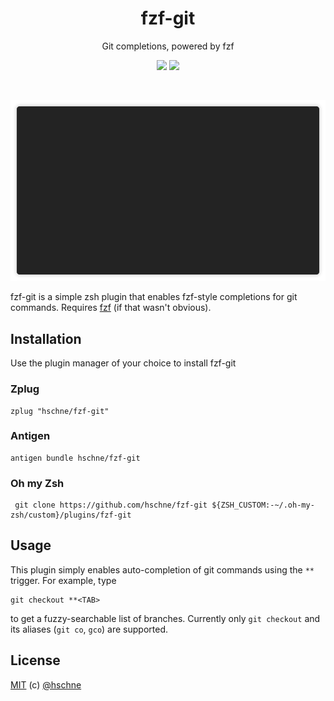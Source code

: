 <h1 align="center">fzf-git</h1> <p
align="center">Git completions, powered by fzf</p>

<p align="center">
<a href="https://forthebadge.com"><img src="https://forthebadge.com/images/badges/no-ragrets.svg"></a>
<a href="https://forthebadge.com"><img src="https://forthebadge.com/images/badges/built-with-grammas-recipe.svg"></a>
</p>

<br>

![Demo Gif](/demo.gif)

fzf-git is a simple zsh plugin that enables fzf-style completions for git commands. Requires [fzf](https://github.com/junegunn/fzf) (if that wasn't obvious). 

## Installation

Use the plugin manager of your choice to install fzf-git

### Zplug

```
zplug "hschne/fzf-git"
```

### Antigen 

```
antigen bundle hschne/fzf-git
```

### Oh my Zsh

```
 git clone https://github.com/hschne/fzf-git ${ZSH_CUSTOM:-~/.oh-my-zsh/custom}/plugins/fzf-git
```

## Usage

This plugin simply enables auto-completion of git commands using the `**` trigger. For example, type

```
git checkout **<TAB>
```

to get a fuzzy-searchable list of branches. Currently only `git checkout` and its aliases (`git co`, `gco`) are supported.

## License

[MIT](LICENSE) (c) [@hschne](https://github.com/hschne)
